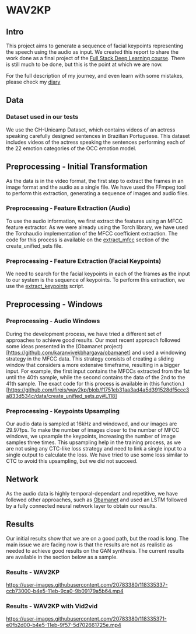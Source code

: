 # WAV2KP

## Intro
This project aims to generate a sequence of facial keypoints representing the speech using the audio as input. 
We created this report to share the work done as a final project of the [Full Stack Deep Learning course](https://fullstackdeeplearning.com/spring2021/). There is still much to be done, but this is the point at which we are now. 

For the full description of my journey, and even learn with some mistakes, please check my [diary](https://github.com/fireis/wav2kp/blob/main/docs/diary.md)

## Data

### Dataset used in our tests
We use the CH-Unicamp Dataset, which contains videos of an actress speaking carefully designed sentences in Brazilian Portuguese. This dataset includes videos of the actress speaking the sentences performing each of the 22 emotion categories of the OCC emotion model.

## Preprocessing - Initial Transformation
As the data is in the video format, the first step to extract the frames in an image format and the audio as a single file. We have used the FFmpeg tool to perform this extraction, generating a sequence of images and audio files. 

### Preprocessing - Feature Extraction (Audio)
To use the audio information, we first extract the features using an MFCC feature extractor. As we were already using the Torch library, we have used the Torchaudio implementation of the MFCC coefficient extraction. The code for this process is available on the [extract_mfcc](https://github.com/fireis/wav2kp/blob/f1751eb31aa3ad4a5d391528df5ccc3a833d534c/data/create_unified_sets.py#L80) section of the create_unified_sets file. 

### Preprocessing - Feature Extraction (Facial Keypoints)
We need to search for the facial keypoints in each of the frames as the input to our system is the sequence of keypoints. To perform this extraction, we use the [extract_keypoints](https://github.com/fireis/wav2kp/blob/main/utils/extract_keypoints.py) script. 

## Preprocessing -  Windows

### Preprocessing - Audio Windows
During the development process, we have tried a different set of approaches to achieve good results. Our most recent approach followed some ideas presented in the (Obamanet project)[https://github.com/karanvivekbhargava/obamanet] and used a windowing strategy in the MFCC data. This strategy consists of creating a sliding window that considers a more extensive timeframe, resulting in a bigger input. For example, the first input contains the MFCCs extracted from the 1st until the 40th sample, while the second contains the data of the 2nd to the 41th sample. The exact code for this process is available in (this function.)[https://github.com/fireis/wav2kp/blob/f1751eb31aa3ad4a5d391528df5ccc3a833d534c/data/create_unified_sets.py#L118] 

### Preprocessing - Keypoints Upsampling
Our audio data is sampled at 16kHz and windowed, and our images are 29.97fps. To make the number of images closer to the number of MFCC windows, we upsample the keypoints, increasing the number of image samples three times. This upsampling help in the training process, as we are not using any CTC-like loss strategy and need to link a single input to a single output to calculate the loss. We have tried to use some loss similar to CTC to avoid this upsampling, but we did not succeed. 

## Network
As the audio data is highly temporal-dependant and repetitive, we have followed other approaches, such as [Obamanet](https://github.com/karanvivekbhargava/obamanet) and used an LSTM followed by a fully connected neural network layer to obtain our results. 

## Results
Our initial results show that we are on a good path, but the road is long. The main issue we are facing now is that the results are not as realistic as needed to achieve good results on the GAN synthesis. The current results are available in the section below as a sample. 

### Results - WAV2KP

https://user-images.githubusercontent.com/20783380/118335337-ccb73000-b4e5-11eb-9ca0-9b09179a5b64.mp4


### Results - WAV2KP with Vid2vid

https://user-images.githubusercontent.com/20783380/118335371-e0fb2d00-b4e5-11eb-9f57-5d702661725e.mp4


